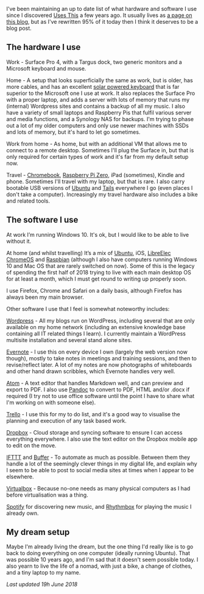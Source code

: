 I've been maintaining an up to date list of what hardware and software I use since I discovered [Uses This](https://usesthis.com/) a few years ago. It usually lives as [a page on this blog](http://teknostatik.co.uk/setup/), but as I've rewritten 95% of it today then I think it deserves to be a blog post.

## The hardware I use

Work - Surface Pro 4, with a Targus dock, two generic monitors and a Microsoft keyboard and mouse.

Home - A setup that looks superficially the same as work, but is older, has more cables, and has an excellent [solar powered keyboard][2] that is far superior to the Microsoft one I use at work. It also replaces the Surface Pro with a proper laptop, and adds a server with lots of memory that runs my (internal) Wordpress sites and contains a backup of all my music. I also have a variety of small laptops and Raspberry Pis that fulfil various server and media functions, and a Synology NAS for backups. I'm trying to phase out a lot of my older computers and only use newer machines with SSDs and lots of memory, but it's hard to let go sometimes.

Work from home - As home, but with an additional VM that allows me to connect to a remote desktop. Sometimes I'll plug the Surface in, but that is only required for certain types of work and it's far from my default setup now.

Travel - [Chromebook](https://www.google.com/chromebook/), [Raspberry Pi Zero](https://www.raspberrypi.org/products/raspberry-pi-zero/), iPad (sometimes), Kindle and phone. Sometimes I'll travel with my laptop, but that is rare. I also carry bootable USB versions of [Ubuntu](https://www.ubuntu.com/) and [Tails](https://tails.boum.org/) everywhere I go (even places I don't take a computer). Increasingly my travel hardware also includes a bike and related tools.

## The software I use

At work I’m running Windows 10. It's ok, but I would like to be able to live without it.

At home (and whilst travelling) It’s a mix of [Ubuntu](https://www.ubuntu.com/), iOS, [LibreElec](https://libreelec.tv/) [ChromeOS](https://en.wikipedia.org/wiki/Chrome_OS) and [Raspbian](http://www.raspbian.org/) (although I also have computers running Windows 10 and Mac OS that are rarely switched on now). Some of this is the legacy of spending the first half of 2018 trying to live with each main desktop OS for at least a month, which I must get round to writing up properly soon.

I use Firefox, Chrome and Safari on a daily basis, although Firefox has always been my main browser.

Other software I use that I feel is somewhat noteworthy includes:

[Wordpress](https://wordpress.org/) - All my blogs run on WordPress, including several that are only available on my home network (including an extensive knowledge base containing all IT related things I learn). I currently maintain a WordPress multisite installation and several stand alone sites.

[Evernote][5] - I use this on every device I own (largely the web version now though), mostly to take notes in meetings and training sessions, and then to revise/reflect later. A lot of my notes are now photographs of whiteboards and other hand drawn scribbles, which Evernote handles very well.

[Atom][6] - A text editor that handles Markdown well, and can preview and export to PDF. I also use [Pandoc][7] to convert to PDF, HTML and/or .docx if required (I try not to use office software until the point I have to share what I'm working on with someone else).

[Trello][9] - I use this for my to do list, and it's a good way to visualise the planning and execution of any task based work.

[Dropbox][10] - Cloud storage and syncing software to ensure I can access everything everywhere. I also use the text editor on the Dropbox mobile app to edit on the move.

[IFTTT][11] and [Buffer][12] - To automate as much as possible. Between them they handle a lot of the seemingly clever things in my digital life, and explain why I seem to be able to post to social media sites at times when I appear to be elsewhere.

[Virtualbox][14] - Because no-one needs as many physical computers as I had before virtualisation was a thing.

[Spotify](https://open.spotify.com/) for discovering new music, and [Rhythmbox](https://wiki.gnome.org/Apps/Rhythmbox) for playing the music I already own.

## My dream setup

Maybe I'm already living the dream, but the one thing I'd really like is to go back to doing everything on one computer (ideally running Ubuntu). That was possible 10 years ago, and I'm sad that it doesn't seem possible today. I also yearn to live the life of a nomad, with just a bike, a change of clothes, and a tiny laptop to my name.

*Last updated 19h June 2018*

 [1]: http://teknostatik.co.uk/now/
 [2]: http://support.logitech.com/product/wireless-solar-keyboard-k760-for-mac
 [3]: http://www.cocooninnovations.com/grid.php
 [4]: http://www.amazon.co.uk/Ion-LP-Vinyl-Archiving-Turntable-Converter/dp/B0029QRA1U
 [5]: http://evernote.com
 [6]: https://atom.io/
 [7]: http://pandoc.org/
 [8]: https://www.bywordapp.com
 [9]: https://trello.com
 [10]: https://www.dropbox.com/
 [11]: https://ifttt.com/
 [12]: https://buffer.com
 [13]: http://www.qsrinternational.com/products_nvivo.aspx
 [14]: https://www.virtualbox.org/
 [15]: https://libreelec.tv/
